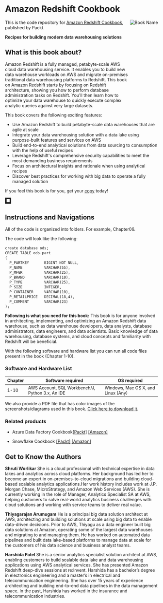 # Amazon Redshift Cookbook

<a href="https://www.packtpub.com/in/data/amazon-redshift-cookbook"><img src="https://www.packtpub.com/media/catalog/product/cache/c2dd93b9130e9fabaf187d1326a880fc/9/7/9781800569683-original_161.jpeg" alt="Book Name" height="256px" align="right"></a>

This is the code repository for [Amazon Redshift Cookbook](https://www.packtpub.com/in/data/amazon-redshift-cookbook), published by Packt.

**Recipes for building modern data warehousing solutions**

## What is this book about?
Amazon Redshift is a fully managed, petabyte-scale AWS cloud data warehousing service. It enables you to build new data warehouse workloads on AWS and migrate on-premises traditional data warehousing platforms to Redshift.
This book on Amazon Redshift starts by focusing on Redshift architecture, showing you how to perform database administration tasks on Redshift. You'll then learn how to optimize your data warehouse to quickly execute complex analytic queries against very large datasets.

This book covers the following exciting features: 
* Use Amazon Redshift to build petabyte-scale data warehouses that are agile at scale
* Integrate your data warehousing solution with a data lake using purpose-built features and services on AWS
* Build end-to-end analytical solutions from data sourcing to consumption with the help of useful recipes
* Leverage Redshift's comprehensive security capabilities to meet the most demanding business requirements
* Focus on architectural insights and rationale when using analytical recipes
* Discover best practices for working with big data to operate a fully managed solution

If you feel this book is for you, get your [copy](https://www.amazon.in/Amazon-Redshift-Cookbook-warehousing-solutions-ebook/dp/B092ZYFXNX/ref=sr_1_2?dchild=1&keywords=amazon+redshift+cookbook&qid=1624618103&s=digital-text&sr=1-2) today!

<a href="https://www.packtpub.com/?utm_source=github&utm_medium=banner&utm_campaign=GitHubBanner"><img src="https://raw.githubusercontent.com/PacktPublishing/GitHub/master/GitHub.png" alt="https://www.packtpub.com/" border="5" /></a>

## Instructions and Navigations
All of the code is organized into folders. For example, Chapter06.

The code will look like the following:
```
create database ods;
CREATE TABLE ods.part 
(
  P_PARTKEY       BIGINT NOT NULL,
  P_NAME          VARCHAR(55),
  P_MFGR          VARCHAR(25),
  P_BRAND         VARCHAR(10),
  P_TYPE          VARCHAR(25),
  P_SIZE          INTEGER,
  P_CONTAINER     VARCHAR(10),
  P_RETAILPRICE   DECIMAL(18,4),
  P_COMMENT       VARCHAR(23)
); 

```
**Following is what you need for this book:**
This book is for anyone involved in architecting, implementing, and optimizing an Amazon Redshift data warehouse, such as data warehouse developers, data analysts, database administrators, data engineers, and data scientists. Basic knowledge of data warehousing, database systems, and cloud concepts and familiarity with Redshift will be beneficial.

With the following software and hardware list you can run all code files present in the book (Chapter 1-10).

### Software and Hardware List

| Chapter  | Software required                                                                                  | OS required                        |
| -------- | ---------------------------------------------------------------------------------------------------| -----------------------------------|
| 1-10     | AWS Account, SQL Workbench/J, Python 3.x, An IDE												                            | Windows, Mac OS X, and Linux (Any) |


We also provide a PDF file that has color images of the screenshots/diagrams used in this book. [Click here to download it]( https://static.packt-cdn.com/downloads/9781800569683_ColorImages.pdf).

### Related products <Other books you may enjoy>
* Azure Data Factory Cookbook[[Packt]](https://www.packtpub.com/product/azure-data-factory-cookbook/9781800565296) [[Amazon]](https://www.amazon.com/Azure-Data-Factory-Cookbook-integration/dp/1800565291)

* Snowflake Cookbook [[Packt]](https://www.packtpub.com/product/snowflake-cookbook/9781800560611) [[Amazon]](https://www.amazon.in/Snowflake-Cookbook-Techniques-warehousing-solutions/dp/1800560613)

## Get to Know the Authors
**Shruti Worlikar**
She is a cloud professional with technical expertise in data lakes and analytics across cloud platforms. Her background has led her to become an expert in on-premises-to-cloud migrations and building cloud-based scalable analytics applications.Her work history includes work at J.P. Morgan Chase, MicroStrategy, and Amazon Web Services (AWS). She is currently working in the role of Manager, Analytics Specialist SA at AWS, helping customers to solve real-world analytics business challenges with cloud solutions and working with service teams to deliver real value.

**Thiyagarajan Arumugam**
He is a principal big data solution architect at AWS, architecting and building solutions at scale using big data to enable data-driven decisions. Prior to AWS, Thiyagu as a data engineer built big data solutions at Amazon, operating some of the largest data warehouses and migrating to and managing them. He has worked on automated data pipelines and built data lake-based platforms to manage data at scale for the customers of his data science and business analyst teams. 
  
**Harshida Patel**
She is a senior analytics specialist solution architect at AWS, enabling customers to build scalable data lake and data warehousing applications using AWS analytical services. She has presented Amazon Redshift deep-dive sessions at re:Invent. Harshida has a bachelor’s degree in electronics engineering and a master’s in electrical and telecommunication engineering. She has over 15 years of experience architecting and building end-to-end data pipelines in the data management space. In the past, Harshida has worked in the insurance and telecommunication industries.
